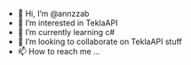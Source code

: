 - 👋 Hi, I’m @annzzab
- 👀 I’m interested in TeklaAPI
- 🌱 I’m currently learning c#
- 💞️ I’m looking to collaborate on TeklaAPI stuff
- 📫 How to reach me ...

<!---
annzzab/annzzab is a ✨ special ✨ repository because its `README.md` (this file) appears on your GitHub profile.
You can click the Preview link to take a look at your changes.
--->
